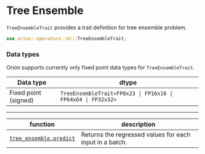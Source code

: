 # Tree Ensemble 

`TreeEnsembleTrait` provides a trait definition for tree ensemble problem.

```rust
use orion::operators::ml::TreeEnsembleTrait;
```

### Data types

Orion supports currently only fixed point data types for `TreeEnsembleTrait`.

| Data type            | dtype                                                         |
| -------------------- | ------------------------------------------------------------- |
| Fixed point (signed) | `TreeEnsembleTrait<FP8x23 \| FP16x16 \| FP64x64 \| FP32x32>` |


***

| function | description |
| --- | --- |
| [`tree_ensemble.predict`](tree_ensemble.predict.md) | Returns the regressed values for each input in a batch. |